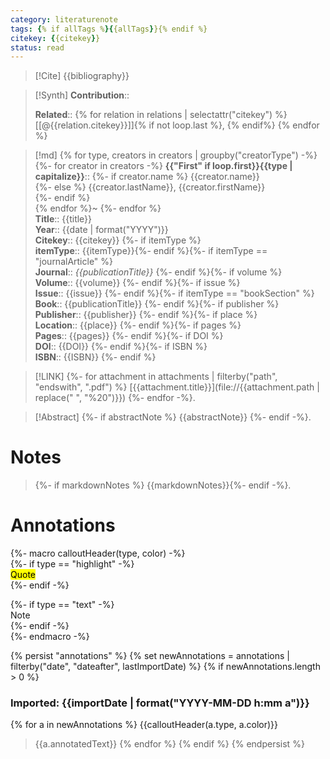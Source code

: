 ```yaml
---
category: literaturenote
tags: {% if allTags %}{{allTags}}{% endif %}
citekey: {{citekey}}
status: read
---
```


> [!Cite]
> {{bibliography}}

>[!Synth]
>**Contribution**:: 
>
>**Related**:: {% for relation in relations | selectattr("citekey") %} [[@{{relation.citekey}}]]{% if not loop.last %}, {% endif%} {% endfor %}
>

>[!md]
{% for type, creators in creators | groupby("creatorType") -%}
{%- for creator in creators -%}
> **{{"First" if loop.first}}{{type | capitalize}}**::
{%- if creator.name %} {{creator.name}}  
{%- else %} {{creator.lastName}}, {{creator.firstName}}  
{%- endif %}  
{% endfor %}~ 
{%- endfor %}    
> **Title**:: {{title}}  
> **Year**:: {{date | format("YYYY")}}   
> **Citekey**:: {{citekey}} {%- if itemType %}  
> **itemType**:: {{itemType}}{%- endif %}{%- if itemType == "journalArticle" %}  
> **Journal**:: *{{publicationTitle}}* {%- endif %}{%- if volume %}  
> **Volume**:: {{volume}} {%- endif %}{%- if issue %}  
> **Issue**:: {{issue}} {%- endif %}{%- if itemType == "bookSection" %}  
> **Book**:: {{publicationTitle}} {%- endif %}{%- if publisher %}  
> **Publisher**:: {{publisher}} {%- endif %}{%- if place %}  
> **Location**:: {{place}} {%- endif %}{%- if pages %}   
> **Pages**:: {{pages}} {%- endif %}{%- if DOI %}  
> **DOI**:: {{DOI}} {%- endif %}{%- if ISBN %}  
> **ISBN**:: {{ISBN}} {%- endif %}    

> [!LINK] 
> {%- for attachment in attachments | filterby("path", "endswith", ".pdf") %}
>  [{{attachment.title}}](file://{{attachment.path | replace(" ", "%20")}})  {%- endfor -%}.

> [!Abstract]
> {%- if abstractNote %}
> {{abstractNote}}
> {%- endif -%}.
> 
# Notes
> {%- if markdownNotes %}
>{{markdownNotes}}{%- endif -%}.


# Annotations
{%- macro calloutHeader(type, color) -%}  
{%- if type == "highlight" -%}  
<mark style="background-color: {{color}}">Quote</mark>  
{%- endif -%}

{%- if type == "text" -%}  
Note  
{%- endif -%}  
{%- endmacro -%}

{% persist "annotations" %}
{% set newAnnotations = annotations | filterby("date", "dateafter", lastImportDate) %}
{% if newAnnotations.length > 0 %}

### Imported: {{importDate | format("YYYY-MM-DD h:mm a")}}


{% for a in newAnnotations %}
{{calloutHeader(a.type, a.color)}}
> {{a.annotatedText}}
{% endfor %}
{% endif %}
{% endpersist %}
